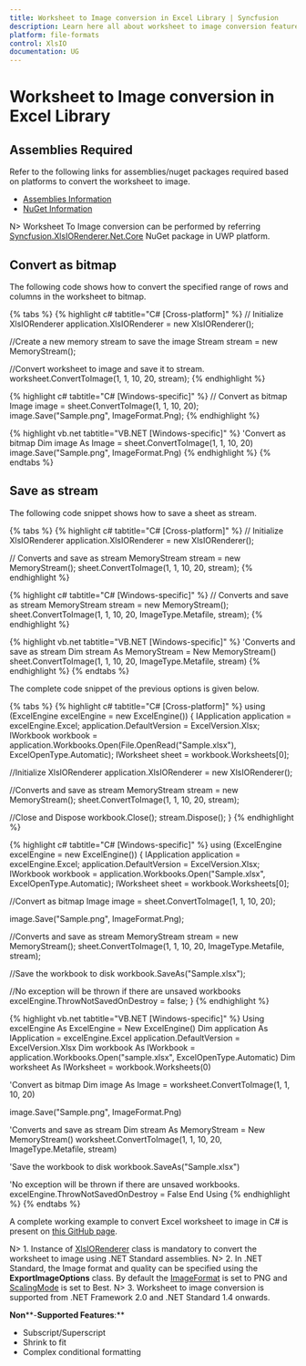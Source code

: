 ```yaml
---
title: Worksheet to Image conversion in Excel Library | Syncfusion
description: Learn here all about worksheet to image conversion feature of Syncfusion Excel (XlsIO) Library and more.
platform: file-formats
control: XlsIO
documentation: UG
---
```


# Worksheet to Image conversion in Excel Library

## Assemblies Required

Refer to the following links for assemblies/nuget packages required based on platforms to convert the worksheet to image.

* [Assemblies Information](https://help.syncfusion.com/file-formats/xlsio/assemblies-required#converting-excel-worksheet-to-image) 
* [NuGet Information](https://help.syncfusion.com/file-formats/xlsio/nuget-packages-required#converting-excel-worksheet-to-image)

N> Worksheet To Image conversion can be performed by referring [Syncfusion.XlsIORenderer.Net.Core](https://www.nuget.org/packages/Syncfusion.XlsIORenderer.Net.Core) NuGet package in UWP platform. 

## Convert as bitmap

The following code shows how to convert the specified range of rows and columns in the worksheet to bitmap.

{% tabs %}
{% highlight c# tabtitle="C# [Cross-platform]" %}
// Initialize XlsIORenderer
application.XlsIORenderer = new XlsIORenderer();

//Create a new memory stream to save the image
Stream stream = new MemoryStream();

//Convert worksheet to image and save it to stream.
worksheet.ConvertToImage(1, 1, 10, 20, stream);
{% endhighlight %}

{% highlight c# tabtitle="C# [Windows-specific]" %}
// Convert as bitmap
Image image = sheet.ConvertToImage(1, 1, 10, 20);
image.Save("Sample.png", ImageFormat.Png);
{% endhighlight %}

{% highlight vb.net tabtitle="VB.NET [Windows-specific]" %}
'Convert as bitmap
Dim image As Image = sheet.ConvertToImage(1, 1, 10, 20)
image.Save("Sample.png", ImageFormat.Png)
{% endhighlight %}
{% endtabs %}  

## Save as stream

The following code snippet shows how to save a sheet as stream.

{% tabs %}
{% highlight c# tabtitle="C# [Cross-platform]" %}
// Initialize XlsIORenderer
application.XlsIORenderer = new XlsIORenderer();

// Converts and save as stream
MemoryStream stream = new MemoryStream();
sheet.ConvertToImage(1, 1, 10, 20, stream);
{% endhighlight %}

{% highlight c# tabtitle="C# [Windows-specific]" %}
// Converts and save as stream
MemoryStream stream = new MemoryStream();
sheet.ConvertToImage(1, 1, 10, 20, ImageType.Metafile, stream);
{% endhighlight %}

{% highlight vb.net tabtitle="VB.NET [Windows-specific]" %}
'Converts and save as stream
Dim stream As MemoryStream = New MemoryStream()
sheet.ConvertToImage(1, 1, 10, 20, ImageType.Metafile, stream)
{% endhighlight %}
{% endtabs %}  

The complete code snippet of the previous options is given below.

{% tabs %}
{% highlight c# tabtitle="C# [Cross-platform]" %}
using (ExcelEngine excelEngine = new ExcelEngine())
{
  IApplication application = excelEngine.Excel;
  application.DefaultVersion = ExcelVersion.Xlsx;
  IWorkbook workbook = application.Workbooks.Open(File.OpenRead("Sample.xlsx"), ExcelOpenType.Automatic);
  IWorksheet sheet = workbook.Worksheets[0];

  //Initialize XlsIORenderer
  application.XlsIORenderer = new XlsIORenderer();  

  //Converts and save as stream
  MemoryStream stream = new MemoryStream();
  sheet.ConvertToImage(1, 1, 10, 20, stream);

  //Close and Dispose
  workbook.Close();
  stream.Dispose();
}
{% endhighlight %}

{% highlight c# tabtitle="C# [Windows-specific]" %}
using (ExcelEngine excelEngine = new ExcelEngine())
{
  IApplication application = excelEngine.Excel;
  application.DefaultVersion = ExcelVersion.Xlsx;
  IWorkbook workbook = application.Workbooks.Open("Sample.xlsx", ExcelOpenType.Automatic);
  IWorksheet sheet = workbook.Worksheets[0];

  //Convert as bitmap
  Image image = sheet.ConvertToImage(1, 1, 10, 20);

  image.Save("Sample.png", ImageFormat.Png);

  //Converts and save as stream
  MemoryStream stream = new MemoryStream();
  sheet.ConvertToImage(1, 1, 10, 20, ImageType.Metafile, stream);

  //Save the workbook to disk
  workbook.SaveAs("Sample.xlsx");

  //No exception will be thrown if there are unsaved workbooks
  excelEngine.ThrowNotSavedOnDestroy = false;
}
{% endhighlight %}

{% highlight vb.net tabtitle="VB.NET [Windows-specific]" %}
Using excelEngine As ExcelEngine = New ExcelEngine()
  Dim application As IApplication = excelEngine.Excel
  application.DefaultVersion = ExcelVersion.Xlsx
  Dim workbook As IWorkbook = application.Workbooks.Open("sample.xlsx", ExcelOpenType.Automatic)
  Dim worksheet As IWorksheet = workbook.Worksheets(0)

  'Convert as bitmap
  Dim image As Image = worksheet.ConvertToImage(1, 1, 10, 20)

  image.Save("Sample.png", ImageFormat.Png)

  'Converts and save as stream
  Dim stream As MemoryStream = New MemoryStream()
  worksheet.ConvertToImage(1, 1, 10, 20, ImageType.Metafile, stream)

  'Save the workbook to disk
  workbook.SaveAs("Sample.xlsx")

  'No exception will be thrown if there are unsaved workbooks.
  excelEngine.ThrowNotSavedOnDestroy = False
End Using
{% endhighlight %}
{% endtabs %} 

A complete working example to convert Excel worksheet to image in C# is present on [this GitHub page](https://github.com/SyncfusionExamples/XlsIO-Examples/tree/master/Worksheet%20to%20Image/Worksheet%20to%20Image). 

N> 1. Instance of [XlsIORenderer](https://help.syncfusion.com/cr/aspnetcore-js2/Syncfusion.XlsIORenderer.XlsIORenderer.html) class is mandatory to convert the worksheet to image using .NET Standard assemblies.
N> 2. In .NET Standard, the Image format and quality can be specified using the **ExportImageOptions** class. By default the [ImageFormat](https://help.syncfusion.com/cr/file-formats/Syncfusion.Drawing.ImageFormat.html) is set to PNG and [ScalingMode](https://help.syncfusion.com/cr/file-formats/Syncfusion.XlsIO.ScalingMode.html) is set to Best.
N> 3. Worksheet to image conversion is supported from .NET Framework 2.0 and .NET Standard 1.4 onwards.

**Non****-****Supported** **Features****:**

* Subscript/Superscript
* Shrink to fit
* Complex conditional formatting
